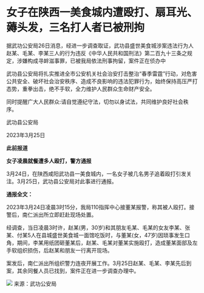 # 女子在陕西一美食城内遭殴打、扇耳光、薅头发，三名打人者已被刑拘

据武功公安局26日消息，经进一步调查取证，武功县盛世美食城涉案违法行为人赵某、毛某、李某三人的行为违反《中华人民共和国刑法》第二百九十三条之规定，涉嫌构成寻衅滋事罪，已被我局依法刑事拘留，案件正在侦办中

武功县公安局将扎实推进全市公安机关社会治安打击整治“春季雷霆”行动，对危害公共安全、破坏社会治安秩序、造成不良影响的违法犯罪行为，始终保持高压严打态势，重拳出击，绝不手软，全力维护人民群众生命财产安全。

同时提醒广大人民群众:请自觉遵纪守法，切勿以身试法，共同维护良好社会秩序。

武功县公安局

2023年3月25日

**此前报道**

**女子凌晨就餐遭多人殴打，警方通报**

3月24日，在陕西咸阳武功县一美食城内，一名女子被几名男子追着殴打引发关注。3月25日，武功县公安局对此事进行通报。

**通报全文：**

2023年3月24日凌晨3时15分，我局110指挥中心接董某报警，称其被人殴打。接警后，南仁派出所立即赶赴现场处置。

经调查，当日凌晨3时许，赵某(男，30岁)和其朋友毛某、毛某的女友李某、张某、付某5人在县城盛世美食城一面馆吃饭时，与董某(女，47岁)因琐事发生口角，期间，李某用纸团砸董某后，赵某、毛某对董某实施殴打，造成董某面部及左手软组织损伤，后赵某和朋友一行离开现场。

案发后，南仁派出所组织警力连夜开展工作。3月25日赵某、毛某、李某先后到案，其余同餐人员已找到，案件正在进一步调查办理中。

![](https://inews.gtimg.com/news_bt/OD9h0LbxdBzNoBb1J_5ahKFITnxMxzcKWLEsV-eBwIj68AA/1000)
来源：武功公安局

